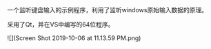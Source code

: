 一个监听键盘输入的示例程序，利用了监听windows原始输入数据的原理。

采用了Qt，并在VS中编写的64位程序。

![](Screen Shot 2019-10-06 at 11.13.59 PM.png)

